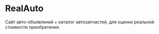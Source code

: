 # RealAuto

Сайт авто-объявлений + каталог автозапчастей, для оценки реальной стоимости приобретения.
